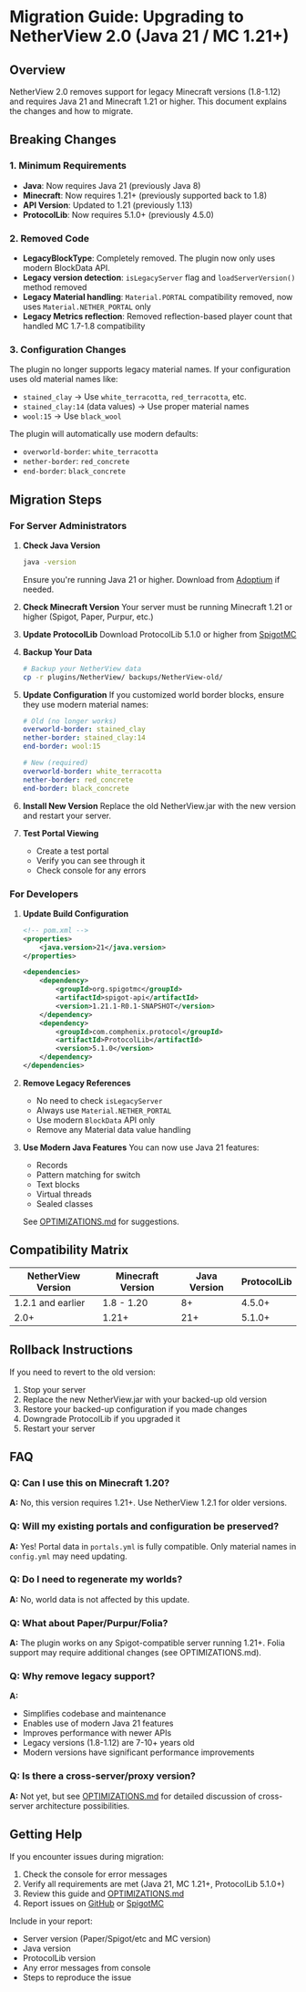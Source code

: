 # Migration Guide: Upgrading to NetherView 2.0 (Java 21 / MC 1.21+)

## Overview

NetherView 2.0 removes support for legacy Minecraft versions (1.8-1.12) and requires Java 21 and Minecraft 1.21 or higher. This document explains the changes and how to migrate.

## Breaking Changes

### 1. Minimum Requirements
- **Java**: Now requires Java 21 (previously Java 8)
- **Minecraft**: Now requires 1.21+ (previously supported back to 1.8)
- **API Version**: Updated to 1.21 (previously 1.13)
- **ProtocolLib**: Now requires 5.1.0+ (previously 4.5.0)

### 2. Removed Code
- **LegacyBlockType**: Completely removed. The plugin now only uses modern BlockData API.
- **Legacy version detection**: `isLegacyServer` flag and `loadServerVersion()` method removed
- **Legacy Material handling**: `Material.PORTAL` compatibility removed, now uses `Material.NETHER_PORTAL` only
- **Legacy Metrics reflection**: Removed reflection-based player count that handled MC 1.7-1.8 compatibility

### 3. Configuration Changes
The plugin no longer supports legacy material names. If your configuration uses old material names like:
- `stained_clay` → Use `white_terracotta`, `red_terracotta`, etc.
- `stained_clay:14` (data values) → Use proper material names
- `wool:15` → Use `black_wool`

The plugin will automatically use modern defaults:
- `overworld-border`: `white_terracotta`
- `nether-border`: `red_concrete`
- `end-border`: `black_concrete`

## Migration Steps

### For Server Administrators

1. **Check Java Version**
   ```bash
   java -version
   ```
   Ensure you're running Java 21 or higher. Download from [Adoptium](https://adoptium.net/) if needed.

2. **Check Minecraft Version**
   Your server must be running Minecraft 1.21 or higher (Spigot, Paper, Purpur, etc.)

3. **Update ProtocolLib**
   Download ProtocolLib 5.1.0 or higher from [SpigotMC](https://www.spigotmc.org/resources/protocollib.1997/)

4. **Backup Your Data**
   ```bash
   # Backup your NetherView data
   cp -r plugins/NetherView/ backups/NetherView-old/
   ```

5. **Update Configuration**
   If you customized world border blocks, ensure they use modern material names:
   ```yaml
   # Old (no longer works)
   overworld-border: stained_clay
   nether-border: stained_clay:14
   end-border: wool:15
   
   # New (required)
   overworld-border: white_terracotta
   nether-border: red_concrete
   end-border: black_concrete
   ```

6. **Install New Version**
   Replace the old NetherView.jar with the new version and restart your server.

7. **Test Portal Viewing**
   - Create a test portal
   - Verify you can see through it
   - Check console for any errors

### For Developers

1. **Update Build Configuration**
   ```xml
   <!-- pom.xml -->
   <properties>
       <java.version>21</java.version>
   </properties>
   
   <dependencies>
       <dependency>
           <groupId>org.spigotmc</groupId>
           <artifactId>spigot-api</artifactId>
           <version>1.21.1-R0.1-SNAPSHOT</version>
       </dependency>
       <dependency>
           <groupId>com.comphenix.protocol</groupId>
           <artifactId>ProtocolLib</artifactId>
           <version>5.1.0</version>
       </dependency>
   </dependencies>
   ```

2. **Remove Legacy References**
   - No need to check `isLegacyServer`
   - Always use `Material.NETHER_PORTAL`
   - Use modern `BlockData` API only
   - Remove any Material data value handling

3. **Use Modern Java Features**
   You can now use Java 21 features:
   - Records
   - Pattern matching for switch
   - Text blocks
   - Virtual threads
   - Sealed classes

   See [OPTIMIZATIONS.md](OPTIMIZATIONS.md) for suggestions.

## Compatibility Matrix

| NetherView Version | Minecraft Version | Java Version | ProtocolLib |
|-------------------|-------------------|--------------|-------------|
| 1.2.1 and earlier | 1.8 - 1.20       | 8+           | 4.5.0+      |
| 2.0+              | 1.21+            | 21+          | 5.1.0+      |

## Rollback Instructions

If you need to revert to the old version:

1. Stop your server
2. Replace the new NetherView.jar with your backed-up old version
3. Restore your backed-up configuration if you made changes
4. Downgrade ProtocolLib if you upgraded it
5. Restart your server

## FAQ

### Q: Can I use this on Minecraft 1.20?
**A:** No, this version requires 1.21+. Use NetherView 1.2.1 for older versions.

### Q: Will my existing portals and configuration be preserved?
**A:** Yes! Portal data in `portals.yml` is fully compatible. Only material names in `config.yml` may need updating.

### Q: Do I need to regenerate my worlds?
**A:** No, world data is not affected by this update.

### Q: What about Paper/Purpur/Folia?
**A:** The plugin works on any Spigot-compatible server running 1.21+. Folia support may require additional changes (see OPTIMIZATIONS.md).

### Q: Why remove legacy support?
**A:** 
- Simplifies codebase and maintenance
- Enables use of modern Java 21 features
- Improves performance with newer APIs
- Legacy versions (1.8-1.12) are 7-10+ years old
- Modern versions have significant performance improvements

### Q: Is there a cross-server/proxy version?
**A:** Not yet, but see [OPTIMIZATIONS.md](OPTIMIZATIONS.md) for detailed discussion of cross-server architecture possibilities.

## Getting Help

If you encounter issues during migration:

1. Check the console for error messages
2. Verify all requirements are met (Java 21, MC 1.21+, ProtocolLib 5.1.0+)
3. Review this guide and [OPTIMIZATIONS.md](OPTIMIZATIONS.md)
4. Report issues on [GitHub](https://github.com/hammermaps/NetherView/issues) or [SpigotMC](https://www.spigotmc.org/resources/nether-view.78885/)

Include in your report:
- Server version (Paper/Spigot/etc and MC version)
- Java version
- ProtocolLib version
- Any error messages from console
- Steps to reproduce the issue
